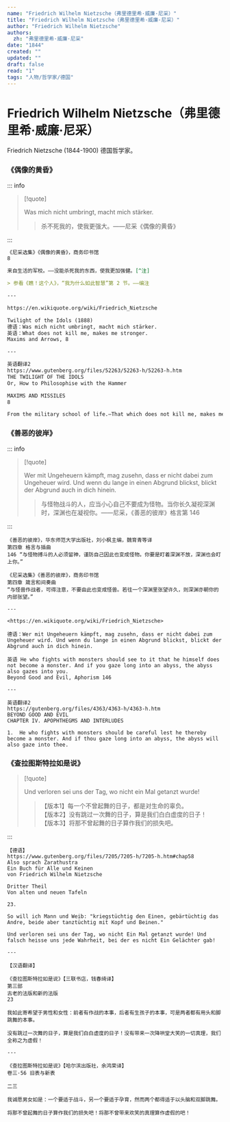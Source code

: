 ```yaml
---
name: "Friedrich Wilhelm Nietzsche（弗里德里希·威廉·尼采）"
title: "Friedrich Wilhelm Nietzsche（弗里德里希·威廉·尼采）"
author: "Friedrich Wilhelm Nietzsche"
authors:
  zh: "弗里德里希·威廉·尼采"
date: "1844"
created: ""
updated: ""
draft: false
read: "1"
tags: "人物/哲学家/德国"
---
```


# Friedrich Wilhelm Nietzsche（弗里德里希·威廉·尼采）

Friedrich Nietzsche (1844-1900) 德国哲学家。

### 《偶像的黄昏》

::: info

> [!quote]
>
> Was mich nicht umbringt, macht mich stärker.
>
> > 杀不死我的，使我更强大。——尼采《偶像的黄昏》

:::

```markdown
《尼采选集》《偶像的黄昏》，商务印书馆
8

来自生活的军校。——没能杀死我的东西，使我更加强健。[^注]

> 参看《瞧！这个人》，“我为什么如此智慧”第 2 节。——编注

---

https://en.wikiquote.org/wiki/Friedrich_Nietzsche

Twilight of the Idols (1888)
德语：Was mich nicht umbringt, macht mich stärker.
英语：What does not kill me, makes me stronger.
Maxims and Arrows, 8

---

英语翻译2
https://www.gutenberg.org/files/52263/52263-h/52263-h.htm
THE TWILIGHT OF THE IDOLS
Or, How to Philosophise with the Hammer

MAXIMS AND MISSILES
8

From the military school of life.—That which does not kill me, makes me stronger.
```

### 《善恶的彼岸》

::: info

> [!quote]
>
> Wer mit Ungeheuern kämpft, mag zusehn, dass er nicht dabei zum Ungeheuer wird. Und wenn du lange in einen Abgrund blickst, blickt der Abgrund auch in dich hinein.
>
> > 与怪物战斗的人，应当小心自己不要成为怪物。当你长久凝视深渊时，深渊也在凝视你。——尼采，《善恶的彼岸》格言第 146

:::

```
《善恶的彼岸》，华东师范大学出版社，刘小枫主编，魏育青等译
第四章 格言与插曲
146 “与怪物搏斗的人必须留神，谨防自己因此也变成怪物。你要是盯着深渊不放，深渊也会盯上你。”

《尼采选集》《善恶的彼岸》，商务印书馆
第四章 箴言和间奏曲
“与怪兽作战者，可得注意，不要由此也变成怪兽。若往一个深渊里张望许久，则深渊亦朝你的内部张望。”

---

<https://en.wikiquote.org/wiki/Friedrich_Nietzsche>

德语：Wer mit Ungeheuern kämpft, mag zusehn, dass er nicht dabei zum Ungeheuer wird. Und wenn du lange in einen Abgrund blickst, blickt der Abgrund auch in dich hinein.

英语 He who fights with monsters should see to it that he himself does not become a monster. And if you gaze long into an abyss, the abyss also gazes into you.
Beyond Good and Evil, Aphorism 146

---

英语翻译2
https://gutenberg.org/files/4363/4363-h/4363-h.htm
BEYOND GOOD AND EVIL
CHAPTER IV. APOPHTHEGMS AND INTERLUDES

1.  He who fights with monsters should be careful lest he thereby become a monster. And if thou gaze long into an abyss, the abyss will also gaze into thee.
```

### 《查拉图斯特拉如是说》

> [!quote]
>
> Und verloren sei uns der Tag, wo nicht ein Mal getanzt wurde!
> 
> > 【版本1】每一个不曾起舞的日子，都是对生命的辜负。  
> > 【版本2】没有跳过一次舞的日子，算是我们白白虚度的日子！  
> > 【版本3】将那不曾起舞的日子算作我们的损失吧。 

:::

```
【德语】
https://www.gutenberg.org/files/7205/7205-h/7205-h.htm#chap58
Also sprach Zarathustra
Ein Buch für Alle und Keinen
von Friedrich Wilhelm Nietzsche

Dritter Theil
Von alten und neuen Tafeln

23.

So will ich Mann und Weib: "kriegstüchtig den Einen, gebärtüchtig das Andre, beide aber tanztüchtig mit Kopf und Beinen."

Und verloren sei uns der Tag, wo nicht Ein Mal getanzt wurde! Und falsch heisse uns jede Wahrheit, bei der es nicht Ein Gelächter gab!

---

【汉语翻译】

《查拉图斯特拉如是说》【三联书店，钱春绮译】
第三部
古老的法版和新的法版
23

我如此寄希望于男性和女性：前者有作战的本事，后者有生孩子的本事，可是两者都有用头和脚跳舞的本事。

没有跳过一次舞的日子，算是我们白白虚度的日子！没有带来一次降哄堂大笑的一切真理，我们全称之为虚假！

---

《查拉图斯特拉如是说》【哈尔滨出版社，余鸿荣译】
卷三·56 旧表与新表

二三

我诚愿男女如是：一个要适于战斗，另一个要适于孕育，然而两个都得适于以头脑和双脚跳舞。

将那不曾起舞的日子算作我们的损失吧！将那不曾带来欢笑的真理算作虚假的吧！
```
